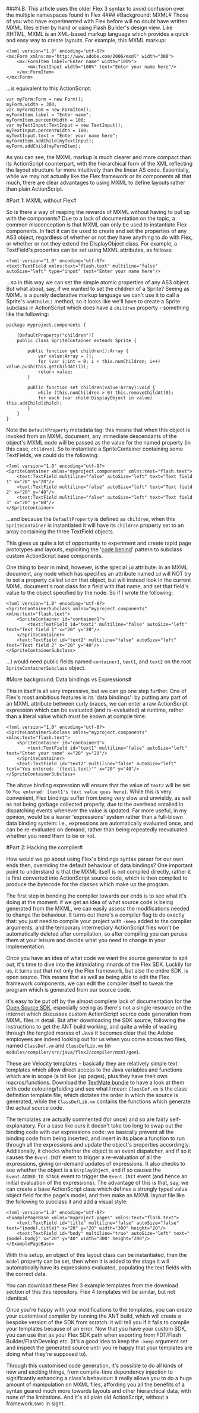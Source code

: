 ###N.B. This article uses the older Flex 3 syntax to avoid confusion over the multiple namespaces found in Flex 4###
#Background: MXML#
Those of you who have experimented with Flex before will no doubt have written MXML files either by hand or using Flash Builder's design view. Like XHTML, MXML is an XML-based markup language which provides a quick and easy way to create layouts. For example, this MXML markup:

	<?xml version="1.0" encoding="utf-8?>
	<mx:Form xmlns:mx="http://www.adobe.com/2006/mxml" width="300">
		<mx:FormItem label="Enter name" width="100%">
			<mx:TextInput width="100%" text="Enter your name here"/>
		</mx:FormItem>
	</mx:Form>

...is equivalent to this ActionScript:

	var myForm:Form = new Form();
	myForm.width = 300;
	var myFormItem = new FormItem();
	myFormItem.label = "Enter name";
	myFormItem.percentWidth = 100;
	var myTextInput:TextInput = new TextInput();
	myTextInput.percentWidth = 100;
	myTextInput.text = "Enter your name here";
	myFormItem.addChild(myTextInput);
	myForm.addChild(myFormItem);

As you can see, the MXML markup is much clearer and more compact than its ActionScript counterpart, with the hierarchical form of the XML reflecting the layout structure far more intuitively than the linear AS code. Essentially, while we may not actually like the Flex framework or its components all that much, there are clear advantages to using MXML to define layouts rather than plain ActionScript.

#Part 1: MXML without Flex#

So is there a way of reaping the rewards of MXML without having to put up with the components? Due to a lack of documentation on the topic, a common misconception is that MXML can only be used to instantiate Flex components. In fact it can be used to create and set the properties of any AS3 object, regardless of whether or not they have anything to do with Flex, or whether or not they extend the DisplayObject class. For example, a TextField's properties can be set using MXML attributes, as follows:

	<?xml version="1.0" encoding="utf-8?>
	<text:TextField xmlns:text="flash.text" multiline="false" autoSize="left" type="input" text="Enter your name here"/>

...so in this way we can set the simple atomic properties of any AS3 object. But what about, say, if we wanted to set the children of a Sprite? Seeing as MXML is a purely declarative markup language we can't use it to call a Sprite's `addChild()` method, so it looks like we'll have to create a Sprite subclass in ActionScript which does have a `children` property - something like the following:

	package myproject.components {

		[DefaultProperty("children")]
		public class SpriteContainer extends Sprite {

			public function get children():Array {
				var value:Array = [];
				for (var i:int = 0; i < this.numChildren; i++) value.push(this.getChildAt(i));
				return value;
			}

			public function set children(value:Array):void {
				while (this.numChildren > 0) this.removeChildAt(0);
				for each (var child:DisplayObject in value) this.addChild(child);
			}
		}
	}

Note the `DefaultProperty` metadata tag: this means that when this object is invoked from an MXML document, any immediate descendants of the object's MXML node will be passed as the value for the named property (in this case, `children`). So to instantiate a SpriteContainer containing some TextFields, we could do the following:

	<?xml version="1.0" encoding="utf-8?>
	<SpriteContainer xmlns="myproject.components" xmlns:text="flash.text">
		<text:TextField multiline="false" autoSize="left" text="Text field 1" x="20" y="20"/>
		<text:TextField multiline="false" autoSize="left" text="Text field 2" x="20" y="40"/>
		<text:TextField multiline="false" autoSize="left" text="Text field 3" x="20" y="60"/>
	</SpriteContainer>

...and because the `DefaultProperty` is defined as `children`, when this `SpriteContainer` is instantiated it will have its `children` property set to an array containing the three TextField objects.

This gives us quite a lot of opportunity to experiment and create rapid page prototypes and layouts, exploiting the '<a href="http://learn.adobe.com/wiki/display/Flex/Code+Behind">code behind</a>' pattern to subclass custom ActionScript base components.

One thing to bear in mind, however, is the special `id` attribute: in an MXML document, any node which has specifies an attribute named `id` will NOT try to set a property called `id` on that object, but will instead look in the current MXML document's root class for a field with that name, and set that field's value to the object specified by the node. So if I wrote the following:

	<?xml version="1.0" encoding="utf-8?>
	<SpriteContainerSubclass xmlns="myproject.components" xmlns:text="flash.text">
		<SpriteContainer id="container1">
			<text:TextField id="text1" multiline="false" autoSize="left" text="Text field 1" x="20" y="20"/>
		</SpriteContainer>
		<text:TextField id="text2" multiline="false" autoSize="left" text="Text field 2" x="20" y="40"/>
	</SpriteContainerSubclass>

...I would need public fields named `container1`, `text1`, and `text2` on the root `SpriteContainerSubclass` object.

#More background: Data bindings vs Expressions#

This in itself is all very impressive, but we can go one step further. One of Flex's most ambitious features is its 'data bindings': by putting any part of an MXML attribute between curly braces, we can enter a raw ActionScript expression which can be evaluated (and re-evaluated) at runtime, rather than a literal value which must be known at compile time:

	<?xml version="1.0" encoding="utf-8?>
	<SpriteContainerSubclass xmlns="myproject.components" xmlns:text="flash.text">
		<SpriteContainer id="container1">
			<text:TextField id="text1" multiline="false" autoSize="left" text="Enter your name" x="20" y="20"/>
		</SpriteContainer>
		<text:TextField id="text2" multiline="false" autoSize="left" text="You entered: '{text1.text}'" x="20" y="40"/>
	</SpriteContainerSubclass>

The above binding expression will ensure that the value of `text2` will be set to `You entered: [text1's text value goes here]`. While this is very convenient, Flex bindings suffer from being very slow and unwieldy, as well as not being garbage collected properly, due to the overhead entailed in dispatching events whenever the value is updated. Far more useful, in my opinion, would be a leaner 'expressions' system rather than a full-blown data binding system: i.e., expressions are automatically evaluated once, and can be re-evaluated on demand, rather than being repeatedly reevaluated whether you need them to be or not.

#Part 2: Hacking the compiler#

How would we go about using Flex's bindings syntax parser for our own ends then, overriding the default behaviour of data bindings? One important point to understand is that the MXML itself is not compiled directly, rather it is first converted into ActionScript source code, which is then compiled to produce the bytecode for the classes which make up the program.

The first step in bending the compiler towards our ends is to see what it's doing at the moment: if we get an idea of what source code is being generated from the MXML, we can easily assess the modifications needed to change the behaviour. It turns out there's a compiler flag to do exactly that: you just need to compile your project with `-keep` added to the compiler arguments, and the temporary intermediary ActionScript files won't be automatically deleted after compilation, so after compiling you can peruse them at your leisure and decide what you need to change in your implementation.

Once you have an idea of what code we want the source generator to spit out, it's time to dive into the intimidating innards of the Flex SDK. Luckily for us, it turns out that not only the Flex framework, but also the entire SDK, is open source. This means that as well as being able to edit the Flex framework components, we can edit the compiler itself to tweak the program which is generated from our source code.

It's easy to be put off by the almost complete lack of documentation for the <a href="http://opensource.adobe.com/wiki/display/flexsdk/Get+Source+Code">Open Source SDK</a>, especially seeing as there's not a single resource on the internet which discusses custom ActionScript source code generation from MXML files in detail. But after downloading the SDK source, following the instructions to get the ANT build working, and quite a while of wading through the tangled morass of Java it becomes clear that the Adobe employees are indeed looking out for us when you come across two files, named `ClassDef.vm` and `ClassDefLib.vm` (in `modules/compiler/src/java/flex2/compiler/mxml/gen`).

These are Velocity templates - basically they are relatively simple text templates which allow direct access to the Java variables and functions which are in scope (a bit like .jsp pages), plus they have their own macros/functions. Download the <a href="https://github.com/subtleGradient/Java-Velocity.tmbundle">TextMate bundle</a> to have a look at them with code colouring/folding and see what I mean: `ClassDef.vm` is the class definition template file, which dictates the order in which the source is generated, while the `ClassDefLib.vm` contains the functions which generate the actual source code.

The templates are actually commented (for once) and so are fairly self-explanatory. For a case like ours it doesn't take too long to swap out the binding code with our expressions code: we basically prevent all the binding code from being inserted, and insert in its place a function to run through all the expressions and update the object's properties accordingly. Additionally, it checks whether the object is an event dispatcher, and if so it causes the `Event.INIT` event to trigger a re-evaluation of all the expressions, giving on-demand updates of expressions. It also checks to see whether the object is a `DisplayObject`, and if so causes the `Event.ADDED_TO_STAGE` event to trigger the `Event.INIT` event (and hence an initial evaluation of the expressions). The advantage of this is that, say, we can create a base ActionScript class which defines a strongly typed value object field for the page's model, and then make an MXML layout file like the following to subclass it and add a visual style:

	<?xml version="1.0" encoding="utf-8?>
	<ExamplePageBase xmlns="myproject.pages" xmlns:text="flash.text">
		<text:TextField id="title" multiline="false" autoSize="false" text="{model.title}" x="20" y="20" width="300" height="20"/>
		<text:TextField id="body" multiline="true" autoSize="left" text="{model.body}" x="20" y="40" width="300" height="200"/>
	</ExamplePageBase>

With this setup, an object of this layout class can be instantiated, then the `model` property can be set, then when it is added to the stage it will automatically have its expressions evaluated, populating the text fields with the correct data.

You can download these Flex 3 example templates from the download section of this this repository. Flex 4 templates will be similar, but not identical.

Once you're happy with your modifications to the templates, you can create your customised compiler by running the ANT build, which will create a bespoke version of the SDK from scratch: it will tell you if it fails to compile your templates because of an error. Now that you have your custom SDK, you can use that as your Flex SDK path when exporting from FDT/Flash Builder/FlashDevelop etc. (It's a good idea to keep the `-keep` argument set and inspect the generated source until you're happy that your templates are doing what they're supposed to).

Through this customised code generation, it's possible to do all kinds of new and exciting things, from compile-time dependency injection to significantly enhancing a class's behaviour: it really allows you to do a huge amount of manipulation on MXML files, affording you all the benefits of a syntax geared much more towards layouts and other hierarchical data, with none of the limitations. And it's all plain old ActionScript, without a framework.swc in sight.